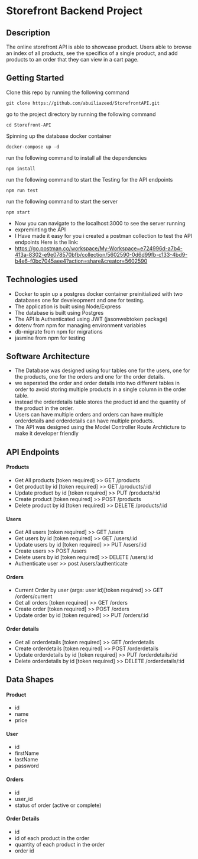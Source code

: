 # Storefront Backend Project

## Description
The online storefront API is able to showcase product. Users able to browse an index of all products, see the specifics of a single product, and add products to an order that they can view in a cart page.

## Getting Started
Clone this repo by running the following command
```
git clone https://github.com/abuiliazeed/StorefrontAPI.git
```
go to the project directory by running the following command
```
cd Storefront-API
```
Spinning up the database docker container 
```
docker-compose up -d
```
run the following command to install all the dependencies
```
npm install
```
run the following command to start the Testing for the API endpoints
```
npm run test
```
run the following command to start the server
```
npm start
```
- Now you can navigate to the localhost:3000 to see the server running
- expreminting the API
- I Have made it easy for you i created a postman collection to test the API endpoints
Here is the link:
- https://go.postman.co/workspace/My-Workspace~e724996d-a7b4-413a-8302-e9e078570bfb/collection/5602590-0d6d99fb-c133-4bd9-b4e6-f0bc7045aee4?action=share&creator=5602590

## Technologies used
- Docker to spin up a postgres docker container preinitialized with two databases one for develeopment and one for testing.
- The application is built using Node/Express
- The database is built using Postgres
- The API is Authenticated using JWT (jasonwebtoken package)
- dotenv from npm for managing environment variables
- db-migrate from npm for migrations
- jasmine from npm for testing

## Software Architecture
- The Database was designed using four tables one for the users, one for the products, one for the orders and one for the order details.
- we seperated the order and order details into two different tables in order to avoid storing multiple products in a single column in the order table.
- instead the orderdetails table stores the product id and the quantity of the product in the order.
- Users can have multiple orders and orders can have multiple orderdetails and orderdetails can have multiple products.
- The API was designed using the Model Controller Route Archticture to make it developer friendly

## API Endpoints
#### Products
- Get All products [token required] >> GET /products
- Get product by id [token required] >> GET /products/:id
- Update product by id [token required] >> PUT /products/:id
- Create product [token required] >> POST /products
- Delete product by id [token required] >> DELETE /products/:id

#### Users
- Get All users [token required] >> GET /users
- Get users by id [token required] >> GET /users/:id
- Update users by id [token required] >> PUT /users/:id
- Create users >> POST /users
- Delete users by id [token required] >> DELETE /users/:id
- Authenticate user >> post /users/authenticate


#### Orders
- Current Order by user (args: user id)[token required] >> GET /orders/current
- Get all orders [token required] >> GET /orders
- Create order [token required] >> POST /orders
- Update order by id [token required] >> PUT /orders/:id

#### Order details
- Get all orderdetails [token required] >> GET /orderdetails
- Create orderdetails [token required] >> POST /orderdetails
- Update orderdetails by id [token required] >> PUT /orderdetails/:id
- Delete orderdetails by id [token required] >> DELETE /orderdetails/:id

## Data Shapes
#### Product
- id
- name
- price

#### User
- id
- firstName
- lastName
- password

#### Orders
- id
- user_id
- status of order (active or complete)

#### Order Details
- id
- id of each product in the order
- quantity of each product in the order
- order id

